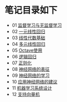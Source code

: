 # 笔记目录如下
- 01 [监督学习与无监督学习](https://github.com/Lihao-me/My-MachineLearning/blob/main/01_Coursera-ML-AndrewNg-2011/01_notes/01_Supervised%26Unsupervised-Learning.pdf)
- 02 [一元线性回归](https://github.com/Lihao-me/My-MachineLearning/blob/main/01_Coursera-ML-AndrewNg-2011/01_notes/02_Linear-regression-with-one-variable.pdf)
- 03 [线性代数基础](https://github.com/Lihao-me/My-MachineLearning/blob/main/01_Coursera-ML-AndrewNg-2011/01_notes/03_Linear-Algebra-review.pdf)
- 04 [多元线性回归](https://github.com/Lihao-me/My-MachineLearning/blob/main/01_Coursera-ML-AndrewNg-2011/01_notes/04_Linear-regression-with-multiple-variables.pdf)
- 05 [Octave使用](https://github.com/Lihao-me/My-MachineLearning/blob/main/01_Coursera-ML-AndrewNg-2011/01_notes/05_Octave-Tutorial.pdf)
- 06 [逻辑回归](https://github.com/Lihao-me/My-MachineLearning/blob/main/01_Coursera-ML-AndrewNg-2011/01_notes/06_Logistic-Regression.pdf)
- 07 [正则化](https://github.com/Lihao-me/My-MachineLearning/blob/main/01_Coursera-ML-AndrewNg-2011/01_notes/07_Regularization.pdf)
- 08 [神经网络的表征](https://github.com/Lihao-me/My-MachineLearning/blob/main/01_Coursera-ML-AndrewNg-2011/01_notes/08_Representation-of-Neural-Networks.pdf)
- 09 [神经网络的学习](https://github.com/Lihao-me/My-MachineLearning/blob/main/01_Coursera-ML-AndrewNg-2011/01_notes/09_Learning-of-Neural-Networks.pdf)
- 10 [应用神经网络的建议](https://github.com/Lihao-me/My-MachineLearning/blob/main/01_Coursera-ML-AndrewNg-2011/01_notes/10_Advice-for-Applying-Machine-Learning.pdf)
- 11 [机器学习系统设计](https://github.com/Lihao-me/My-MachineLearning/blob/main/01_Coursera-ML-AndrewNg-2011/01_notes/11_Machine-Learning-System-Design.pdf)
- 12 [支持向量机](https://github.com/Lihao-me/My-MachineLearning/blob/main/01_Coursera-ML-AndrewNg-2011/01_notes/12_Support-Vector-Machine.pdf)
